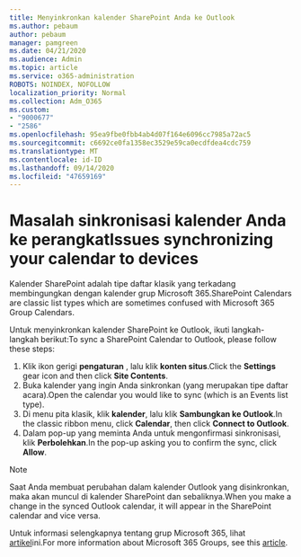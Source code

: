 ```yaml
---
title: Menyinkronkan kalender SharePoint Anda ke Outlook
ms.author: pebaum
author: pebaum
manager: pamgreen
ms.date: 04/21/2020
ms.audience: Admin
ms.topic: article
ms.service: o365-administration
ROBOTS: NOINDEX, NOFOLLOW
localization_priority: Normal
ms.collection: Adm_O365
ms.custom:
- "9000677"
- "2586"
ms.openlocfilehash: 95ea9fbe0fbb4ab4d07f164e6096cc7985a72ac5
ms.sourcegitcommit: c6692ce0fa1358ec3529e59ca0ecdfdea4cdc759
ms.translationtype: MT
ms.contentlocale: id-ID
ms.lasthandoff: 09/14/2020
ms.locfileid: "47659169"
---
```

# <a name="issues-synchronizing-your-calendar-to-devices"></a><span data-ttu-id="98def-102">Masalah sinkronisasi kalender Anda ke perangkat</span><span class="sxs-lookup"><span data-stu-id="98def-102">Issues synchronizing your calendar to devices</span></span>

<span data-ttu-id="98def-103">Kalender SharePoint adalah tipe daftar klasik yang terkadang membingungkan dengan kalender grup Microsoft 365.</span><span class="sxs-lookup"><span data-stu-id="98def-103">SharePoint Calendars are classic list types which are sometimes confused with Microsoft 365 Group Calendars.</span></span>

<span data-ttu-id="98def-104">Untuk menyinkronkan kalender SharePoint ke Outlook, ikuti langkah-langkah berikut:</span><span class="sxs-lookup"><span data-stu-id="98def-104">To sync a SharePoint Calendar to Outlook, please follow these steps:</span></span>

1. <span data-ttu-id="98def-105">Klik ikon gerigi **pengaturan** , lalu klik **konten situs**.</span><span class="sxs-lookup"><span data-stu-id="98def-105">Click the **Settings** gear icon and then click **Site Contents**.</span></span>
2. <span data-ttu-id="98def-106">Buka kalender yang ingin Anda sinkronkan (yang merupakan tipe daftar acara).</span><span class="sxs-lookup"><span data-stu-id="98def-106">Open the calendar you would like to sync (which is an Events list type).</span></span>
3. <span data-ttu-id="98def-107">Di menu pita klasik, klik **kalender**, lalu klik **Sambungkan ke Outlook**.</span><span class="sxs-lookup"><span data-stu-id="98def-107">In the classic ribbon menu, click **Calendar**, then click **Connect to Outlook**.</span></span>
4. <span data-ttu-id="98def-108">Dalam pop-up yang meminta Anda untuk mengonfirmasi sinkronisasi, klik **Perbolehkan**.</span><span class="sxs-lookup"><span data-stu-id="98def-108">In the pop-up asking you to confirm the sync, click **Allow**.</span></span>

>[!Note]
> <span data-ttu-id="98def-109">Saat Anda membuat perubahan dalam kalender Outlook yang disinkronkan, maka akan muncul di kalender SharePoint dan sebaliknya.</span><span class="sxs-lookup"><span data-stu-id="98def-109">When you make a change in the synced Outlook calendar, it will appear in the SharePoint calendar and vice versa.</span></span>

<span data-ttu-id="98def-110">Untuk informasi selengkapnya tentang grup Microsoft 365, lihat [artikel](https://support.office.com/article/Learn-about-Office-365-groups-b565caa1-5c40-40ef-9915-60fdb2d97fa2)ini.</span><span class="sxs-lookup"><span data-stu-id="98def-110">For more information about Microsoft 365 Groups, see this [article](https://support.office.com/article/Learn-about-Office-365-groups-b565caa1-5c40-40ef-9915-60fdb2d97fa2).</span></span>
